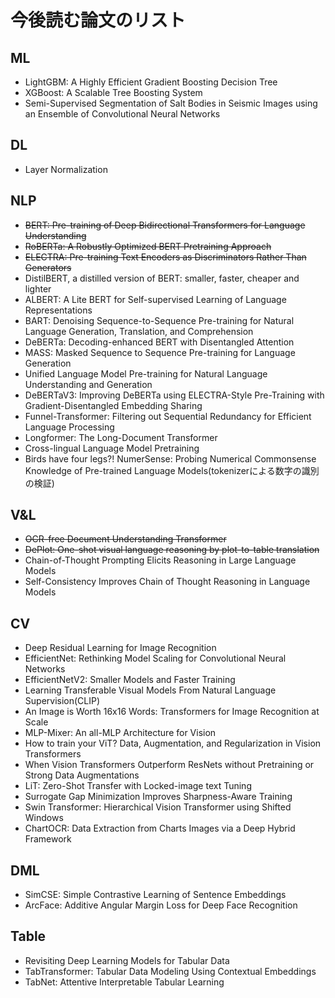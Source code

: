 # 今後読む論文のリスト

## ML
* LightGBM: A Highly Efficient Gradient Boosting Decision Tree
* XGBoost: A Scalable Tree Boosting System
* Semi-Supervised Segmentation of Salt Bodies in Seismic Images using an Ensemble of Convolutional Neural Networks

## DL
* Layer Normalization

## NLP
* ~~BERT: Pre-training of Deep Bidirectional Transformers for Language Understanding~~
* ~~RoBERTa: A Robustly Optimized BERT Pretraining Approach~~
* ~~ELECTRA: Pre-training Text Encoders as Discriminators Rather Than Generators~~
* DistilBERT, a distilled version of BERT: smaller, faster, cheaper and lighter
* ALBERT: A Lite BERT for Self-supervised Learning of Language Representations
* BART: Denoising Sequence-to-Sequence Pre-training for Natural Language Generation, Translation, and Comprehension
* DeBERTa: Decoding-enhanced BERT with Disentangled Attention
* MASS: Masked Sequence to Sequence Pre-training for Language Generation
* Unified Language Model Pre-training for Natural Language Understanding and Generation
* DeBERTaV3: Improving DeBERTa using ELECTRA-Style Pre-Training with Gradient-Disentangled Embedding Sharing
* Funnel-Transformer: Filtering out Sequential Redundancy for Efficient Language Processing
* Longformer: The Long-Document Transformer
* Cross-lingual Language Model Pretraining
* Birds have four legs?! NumerSense: Probing Numerical Commonsense Knowledge of Pre-trained Language Models(tokenizerによる数字の識別の検証)
## V&L
* ~~OCR-free Document Understanding Transformer~~
* ~~DePlot: One-shot visual language reasoning by plot-to-table translation~~
* Chain-of-Thought Prompting Elicits Reasoning in Large Language Models
* Self-Consistency Improves Chain of Thought Reasoning in Language Models
## CV
* Deep Residual Learning for Image Recognition
* EfficientNet: Rethinking Model Scaling for Convolutional Neural Networks
* EfficientNetV2: Smaller Models and Faster Training
* Learning Transferable Visual Models From Natural Language Supervision(CLIP)
* An Image is Worth 16x16 Words: Transformers for Image Recognition at Scale
* MLP-Mixer: An all-MLP Architecture for Vision
* How to train your ViT? Data, Augmentation, and Regularization in Vision Transformers
* When Vision Transformers Outperform ResNets without Pretraining or Strong Data Augmentations
* LiT: Zero-Shot Transfer with Locked-image text Tuning
* Surrogate Gap Minimization Improves Sharpness-Aware Training
* Swin Transformer: Hierarchical Vision Transformer using Shifted Windows
* ChartOCR: Data Extraction from Charts Images via a Deep Hybrid Framework
## DML
* SimCSE: Simple Contrastive Learning of Sentence Embeddings
* ArcFace: Additive Angular Margin Loss for Deep Face Recognition

## Table
* Revisiting Deep Learning Models for Tabular Data
* TabTransformer: Tabular Data Modeling Using Contextual Embeddings
* TabNet: Attentive Interpretable Tabular Learning